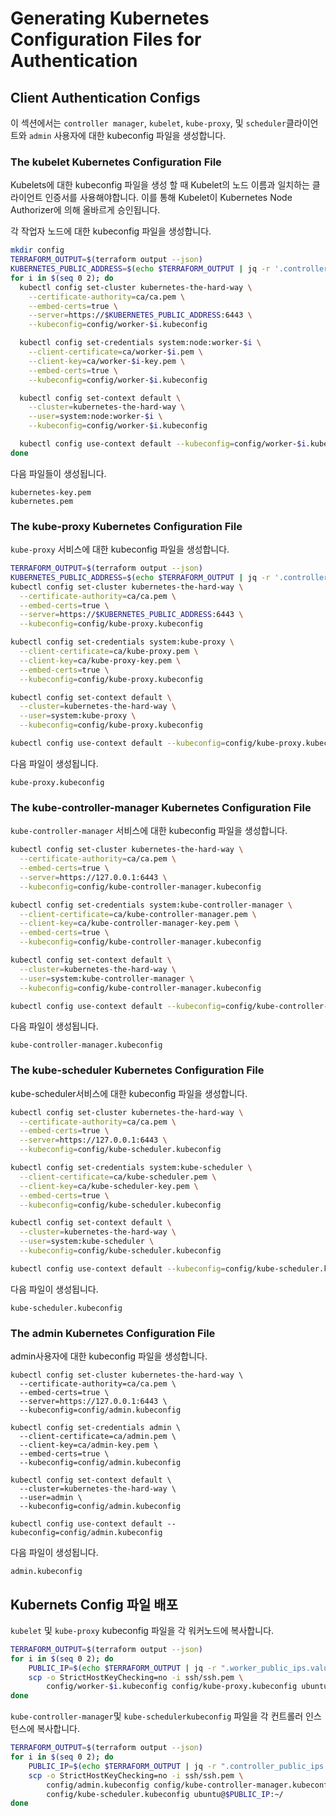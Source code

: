 # Generating Kubernetes Configuration Files for Authentication

## Client Authentication Configs

이 섹션에서는 `controller manager`, `kubelet`, `kube-proxy`, 및 `scheduler`클라이언트와 `admin` 사용자에 대한 kubeconfig 파일을 생성합니다.

### The kubelet Kubernetes Configuration File

Kubelets에 대한 kubeconfig 파일을 생성 할 때 Kubelet의 노드 이름과 일치하는 클라이언트 인증서를 사용해야합니다. 이를 통해 Kubelet이 Kubernetes Node Authorizer에 의해 올바르게 승인됩니다.

각 작업자 노드에 대한 kubeconfig 파일을 생성합니다.

```bash
mkdir config
TERRAFORM_OUTPUT=$(terraform output --json)
KUBERNETES_PUBLIC_ADDRESS=$(echo $TERRAFORM_OUTPUT | jq -r '.controller_loadbalancer_public_ip.value')
for i in $(seq 0 2); do
  kubectl config set-cluster kubernetes-the-hard-way \
    --certificate-authority=ca/ca.pem \
    --embed-certs=true \
    --server=https://$KUBERNETES_PUBLIC_ADDRESS:6443 \
    --kubeconfig=config/worker-$i.kubeconfig

  kubectl config set-credentials system:node:worker-$i \
    --client-certificate=ca/worker-$i.pem \
    --client-key=ca/worker-$i-key.pem \
    --embed-certs=true \
    --kubeconfig=config/worker-$i.kubeconfig

  kubectl config set-context default \
    --cluster=kubernetes-the-hard-way \
    --user=system:node:worker-$i \
    --kubeconfig=config/worker-$i.kubeconfig

  kubectl config use-context default --kubeconfig=config/worker-$i.kubeconfig
done
```

다음 파일들이 생성됩니다.

```
kubernetes-key.pem
kubernetes.pem
```

### The kube-proxy Kubernetes Configuration File

`kube-proxy` 서비스에 대한 kubeconfig 파일을 생성합니다.

```bash
TERRAFORM_OUTPUT=$(terraform output --json)
KUBERNETES_PUBLIC_ADDRESS=$(echo $TERRAFORM_OUTPUT | jq -r '.controller_loadbalancer_public_ip.value')
kubectl config set-cluster kubernetes-the-hard-way \
  --certificate-authority=ca/ca.pem \
  --embed-certs=true \
  --server=https://$KUBERNETES_PUBLIC_ADDRESS:6443 \
  --kubeconfig=config/kube-proxy.kubeconfig

kubectl config set-credentials system:kube-proxy \
  --client-certificate=ca/kube-proxy.pem \
  --client-key=ca/kube-proxy-key.pem \
  --embed-certs=true \
  --kubeconfig=config/kube-proxy.kubeconfig

kubectl config set-context default \
  --cluster=kubernetes-the-hard-way \
  --user=system:kube-proxy \
  --kubeconfig=config/kube-proxy.kubeconfig

kubectl config use-context default --kubeconfig=config/kube-proxy.kubeconfig
```

다음 파일이 생성됩니다.

```
kube-proxy.kubeconfig

```

### The kube-controller-manager Kubernetes Configuration File

`kube-controller-manager` 서비스에 대한 kubeconfig 파일을 생성합니다.

```bash
kubectl config set-cluster kubernetes-the-hard-way \
  --certificate-authority=ca/ca.pem \
  --embed-certs=true \
  --server=https://127.0.0.1:6443 \
  --kubeconfig=config/kube-controller-manager.kubeconfig

kubectl config set-credentials system:kube-controller-manager \
  --client-certificate=ca/kube-controller-manager.pem \
  --client-key=ca/kube-controller-manager-key.pem \
  --embed-certs=true \
  --kubeconfig=config/kube-controller-manager.kubeconfig

kubectl config set-context default \
  --cluster=kubernetes-the-hard-way \
  --user=system:kube-controller-manager \
  --kubeconfig=config/kube-controller-manager.kubeconfig

kubectl config use-context default --kubeconfig=config/kube-controller-manager.kubeconfig
```

다음 파일이 생성됩니다.

```
kube-controller-manager.kubeconfig
```

### The kube-scheduler Kubernetes Configuration File

kube-scheduler서비스에 대한 kubeconfig 파일을 생성합니다.

```bash
kubectl config set-cluster kubernetes-the-hard-way \
  --certificate-authority=ca/ca.pem \
  --embed-certs=true \
  --server=https://127.0.0.1:6443 \
  --kubeconfig=config/kube-scheduler.kubeconfig

kubectl config set-credentials system:kube-scheduler \
  --client-certificate=ca/kube-scheduler.pem \
  --client-key=ca/kube-scheduler-key.pem \
  --embed-certs=true \
  --kubeconfig=config/kube-scheduler.kubeconfig

kubectl config set-context default \
  --cluster=kubernetes-the-hard-way \
  --user=system:kube-scheduler \
  --kubeconfig=config/kube-scheduler.kubeconfig

kubectl config use-context default --kubeconfig=config/kube-scheduler.kubeconfig
```

다음 파일이 생성됩니다.

```
kube-scheduler.kubeconfig
```

### The admin Kubernetes Configuration File

admin사용자에 대한 kubeconfig 파일을 생성합니다.

```
kubectl config set-cluster kubernetes-the-hard-way \
  --certificate-authority=ca/ca.pem \
  --embed-certs=true \
  --server=https://127.0.0.1:6443 \
  --kubeconfig=config/admin.kubeconfig

kubectl config set-credentials admin \
  --client-certificate=ca/admin.pem \
  --client-key=ca/admin-key.pem \
  --embed-certs=true \
  --kubeconfig=config/admin.kubeconfig

kubectl config set-context default \
  --cluster=kubernetes-the-hard-way \
  --user=admin \
  --kubeconfig=config/admin.kubeconfig

kubectl config use-context default --kubeconfig=config/admin.kubeconfig
```

다음 파일이 생성됩니다.

```
admin.kubeconfig
```

## Kubernets Config 파일 배포

`kubelet` 및 `kube-proxy` kubeconfig 파일을 각 워커노드에 복사합니다.

```bash
TERRAFORM_OUTPUT=$(terraform output --json)
for i in $(seq 0 2); do
    PUBLIC_IP=$(echo $TERRAFORM_OUTPUT | jq -r ".worker_public_ips.value[$i]")
    scp -o StrictHostKeyChecking=no -i ssh/ssh.pem \
        config/worker-$i.kubeconfig config/kube-proxy.kubeconfig ubuntu@$PUBLIC_IP:~/
done
```

`kube-controller-manager`및 `kube-schedulerkubeconfig` 파일을 각 컨트롤러 인스턴스에 복사합니다.

```bash
TERRAFORM_OUTPUT=$(terraform output --json)
for i in $(seq 0 2); do
    PUBLIC_IP=$(echo $TERRAFORM_OUTPUT | jq -r ".controller_public_ips.value[$i]")
    scp -o StrictHostKeyChecking=no -i ssh/ssh.pem \
        config/admin.kubeconfig config/kube-controller-manager.kubeconfig \
        config/kube-scheduler.kubeconfig ubuntu@$PUBLIC_IP:~/
done
```
